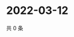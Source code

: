# 2022-03-12

共 0 条

<!-- BEGIN WEIBO -->
<!-- 最后更新时间 Sat Mar 12 2022 16:17:32 GMT+0800 (China Standard Time) -->

<!-- END WEIBO -->
